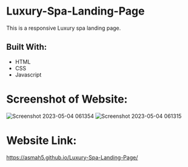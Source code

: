 # Luxury-Spa-Landing-Page
This is a responsive Luxury spa landing page.

## Built With:
* HTML
* CSS
* Javascript

# Screenshot of Website:
![Screenshot 2023-05-04 061354](https://user-images.githubusercontent.com/97250633/236117822-1698cb06-69d9-42aa-ab26-f93dc8c3f642.png)
![Screenshot 2023-05-04 061315](https://user-images.githubusercontent.com/97250633/236117832-51d13435-9732-4dbd-8d14-4d57128ac8e8.png)

# Website Link:
https://asmah5.github.io/Luxury-Spa-Landing-Page/
